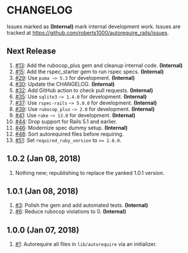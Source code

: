 # CHANGELOG

Issues marked as **(Internal)** mark internal development work. Issues are tracked at https://github.com/roberts1000/autorequire_rails/issues.

## Next Release

1. [#13](../../issues/13): Add the rubocop_plus gem and cleanup internal code. **(Internal)**
1. [#15](../../issues/15): Add the rspec_starter gem to run rspec specs. **(Internal)**
1. [#29](../../issues/29): Use `puma ~> 5.3` for development. **(Internal)**
1. [#30](../../issues/30): Update the CHANGELOG. **(Internal)**
1. [#32](../../issues/32): Add GitHub action to check pull requests. **(Internal)**
1. [#35](../../issues/35): Use `sqlite3` `~> 1.4.0` for development. **(Internal)**
1. [#37](../../issues/37): Use `rspec-rails` `~> 5.0.0` for development. **(Internal)**
1. [#39](../../issues/39): Use `rubocop_plus` `~> 2.0` for development. **(Internal)**
1. [#41](../../issues/41): Use `rake` `~> 13.0` for development. **(Internal)**
1. [#44](../../issues/44): Drop support for Rails 5.1 and earlier.
1. [#46](../../issues/46): Modernize spec dummy setup. **(Internal)**
1. [#48](../../issues/48): Sort autorequired files before requiring.
1. [#51](../../issues/51): Set `required_ruby_version` to `>= 2.6.0`.

## 1.0.2 (Jan 08, 2018)

1. Nothing new; republishing to replace the yanked 1.0.1 version.

## 1.0.1 (Jan 08, 2018)

1. [#3](../../issues/3): Polish the gem and add automated tests. **(Internal)**
1. [#6](../../issues/6): Reduce rubocop violations to 0. **(Internal)**

## 1.0.0 (Jan 07, 2018)

1. [#1](../../issues/1): Autorequire all files in `lib/autorequire` via an initializer.
